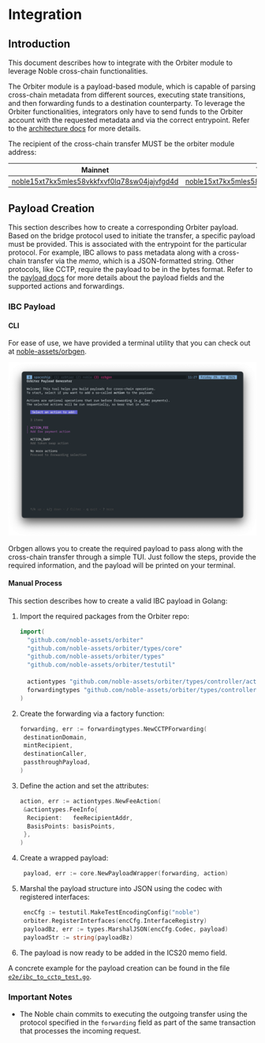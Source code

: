 # Integration

## Introduction

This document describes how to integrate with the Orbiter module to leverage Noble cross-chain
functionalities.

The Orbiter module is a payload-based module, which is capable of parsing cross-chain metadata from
different sources, executing state transitions, and then forwarding funds to a destination
counterparty. To leverage the Orbiter functionalities, integrators only have to send funds to the
Orbiter account with the requested metadata and via the correct entrypoint. Refer to the
[architecture docs](./architecture.md) for more details.

The recipient of the cross-chain transfer MUST be the orbiter module address:

| Mainnet                                                                                                                            | Testnet                                                                                                                                    |
| ---------------------------------------------------------------------------------------------------------------------------------- | ------------------------------------------------------------------------------------------------------------------------------------------ |
| [noble15xt7kx5mles58vkkfxvf0lq78sw04jajvfgd4d](https://www.mintscan.io/noble/address/noble15xt7kx5mles58vkkfxvf0lq78sw04jajvfgd4d) | [noble15xt7kx5mles58vkkfxvf0lq78sw04jajvfgd4d](https://www.mintscan.io/noble-testnet/address/noble15xt7kx5mles58vkkfxvf0lq78sw04jajvfgd4d) |

## Payload Creation

This section describes how to create a corresponding Orbiter payload. Based on the bridge protocol
used to initiate the transfer, a specific payload must be provided. This is associated with the
entrypoint for the particular protocol. For example, IBC allows to pass metadata along with a
cross-chain transfer via the _memo_, which is a JSON-formatted string. Other protocols, like CCTP,
require the payload to be in the bytes format. Refer to the [payload docs](./payload.md) for more
details about the payload fields and the supported actions and forwardings.

### IBC Payload

#### CLI

For ease of use, we have provided a terminal utility that you can check out at
[noble-assets/orbgen](https://github.com/noble-assets/orbgen/).

![Orbgen TUI](../.assets/orbgen.png)

Orbgen allows you to create the required payload to pass along with the cross-chain transfer through
a simple TUI. Just follow the steps, provide the required information, and the payload will be
printed on your terminal.

#### Manual Process

This section describes how to create a valid IBC payload in Golang:

1. Import the required packages from the Orbiter repo:

   ```go
   import(
     "github.com/noble-assets/orbiter"
     "github.com/noble-assets/orbiter/types/core"
     "github.com/noble-assets/orbiter/types"
     "github.com/noble-assets/orbiter/testutil"

     actiontypes "github.com/noble-assets/orbiter/types/controller/action"
     forwardingtypes "github.com/noble-assets/orbiter/types/controller/forwarding"
   )
   ```

2. Create the forwarding via a factory function:

   ```go
   forwarding, err := forwardingtypes.NewCCTPForwarding(
    destinationDomain,
    mintRecipient,
    destinationCaller,
    passthroughPayload,
   )
   ```

3. Define the action and set the attributes:

   ```go
   action, err := actiontypes.NewFeeAction(
    &actiontypes.FeeInfo{
     Recipient:   feeRecipientAddr,
     BasisPoints: basisPoints,
    },
   )
   ```

4. Create a wrapped payload:

   ```go
    payload, err := core.NewPayloadWrapper(forwarding, action)
   ```

5. Marshal the payload structure into JSON using the codec with registered interfaces:

   ```go
    encCfg := testutil.MakeTestEncodingConfig("noble")
    orbiter.RegisterInterfaces(encCfg.InterfaceRegistry)
    payloadBz, err := types.MarshalJSON(encCfg.Codec, payload)
    payloadStr := string(payloadBz)
   ```

6. The payload is now ready to be added in the ICS20 memo field.

A concrete example for the payload creation can be found in the file
[`e2e/ibc_to_cctp_test.go`](../e2e/ibc_to_cctp_test.go).

### Important Notes

- The Noble chain commits to executing the outgoing transfer using the protocol specified in the
  `forwarding` field as part of the same transaction that processes the incoming request.
